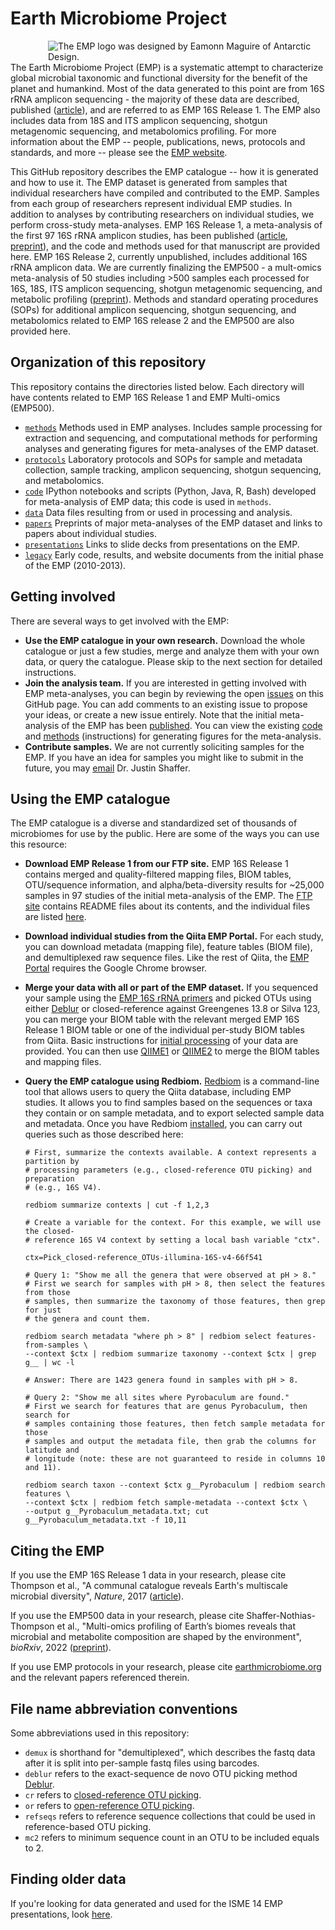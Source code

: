 # Earth Microbiome Project

<div style="float: right; margin-left: 30px;"><img title="The EMP logo was designed by Eamonn Maguire of Antarctic Design." style="float: right;margin-left: 30px;" src="https://upload.wikimedia.org/wikipedia/en/4/4f/EMP-green-small.png" align=right /></div>

The Earth Microbiome Project (EMP) is a systematic attempt to characterize global microbial taxonomic and functional diversity for the benefit of the planet and humankind. Most of the data generated to this point are from 16S rRNA amplicon sequencing - the majority of these data are described, published ([article](http://doi.org/10.1038/nature24621)), and are referred to as EMP 16S Release 1. The EMP also includes data from 18S and ITS amplicon sequencing, shotgun metagenomic sequencing, and metabolomics profiling. For more information about the EMP -- people, publications, news, protocols and standards, and more -- please see the [EMP website](http://earthmicrobiome.org/).

This GitHub repository describes the EMP catalogue -- how it is generated and how to use it. The EMP dataset is generated from samples that individual researchers have compiled and contributed to the EMP. Samples from each group of researchers represent individual EMP studies. In addition to analyses by contributing researchers on individual studies, we perform cross-study meta-analyses. EMP 16S Release 1, a meta-analysis of the first 97 16S rRNA amplicon studies, has been published ([article](http://doi.org/10.1038/nature24621), [preprint](https://github.com/biocore/emp/tree/master/papers)), and the code and methods used for that manuscript are provided here. EMP 16S Release 2, currently unpublished, includes additional 16S rRNA amplicon data. We are currently finalizing the EMP500 - a mult-omics meta-analysis of 50 studies including >500 samples each processed for 16S, 18S, ITS amplicon sequencing, shotgun metagenomic sequencing, and metabolic profiling ([preprint](https://www.biorxiv.org/content/10.1101/2021.06.04.446988v3)). Methods and standard operating procedures (SOPs) for additional amplicon sequencing, shotgun sequencing, and metabolomics related to EMP 16S release 2 and the EMP500 are also provided here.

## Organization of this repository

This repository contains the directories listed below. Each directory will have contents related to EMP 16S Release 1 and EMP Multi-omics (EMP500).

* [`methods`](https://github.com/biocore/emp/tree/master/methods) Methods used in EMP analyses. Includes sample processing for extraction and sequencing, and computational methods for performing analyses and generating figures for meta-analyses of the EMP dataset.
* [`protocols`](https://github.com/biocore/emp/tree/master/protocols) Laboratory protocols and SOPs for sample and metadata collection, sample tracking, amplicon sequencing, shotgun sequencing, and metabolomics.
* [`code`](https://github.com/biocore/emp/tree/master/code) IPython notebooks and scripts (Python, Java, R, Bash) developed for meta-analysis of EMP data; this code is used in `methods`.
* [`data`](https://github.com/biocore/emp/tree/master/data) Data files resulting from or used in processing and analysis.
* [`papers`](https://github.com/biocore/emp/tree/master/papers) Preprints of major meta-analyses of the EMP dataset and links to papers about individual studies.
* [`presentations`](https://github.com/biocore/emp/tree/master/presentations) Links to slide decks from presentations on the EMP.
* [`legacy`](https://github.com/biocore/emp/tree/master/legacy) Early code, results, and website documents from the initial phase of the EMP (2010-2013).

## Getting involved

There are several ways to get involved with the EMP:

* **Use the EMP catalogue in your own research.** Download the whole catalogue or just a few studies, merge and analyze them with your own data, or query the catalogue. Please skip to the next section for detailed instructions.
* **Join the analysis team.** If you are interested in getting involved with EMP meta-analyses, you can begin by reviewing the open [issues](https://github.com/biocore/emp/issues) on this GitHub page. You can add comments to an existing issue to propose your ideas, or create a new issue entirely. Note that the initial meta-analysis of the EMP has been [published](http://doi.org/10.1038/nature24621). You can view the existing [code](https://github.com/biocore/emp/tree/master/code) and [methods](https://github.com/biocore/emp/tree/master/methods) (instructions) for generating figures for the meta-analysis.
* **Contribute samples.** We are not currently soliciting samples for the EMP. If you have an idea for samples you might like to submit in the future, you may [email](mailto:jpshaffer@health.ucsd.edu) Dr. Justin Shaffer.

## Using the EMP catalogue

The EMP catalogue is a diverse and standardized set of thousands of microbiomes for use by the public. Here are some of the ways you can use this resource:

* **Download EMP Release 1 from our FTP site.** EMP 16S Release 1 contains merged and quality-filtered mapping files, BIOM tables, OTU/sequence information, and alpha/beta-diversity results for ~25,000 samples in 97 studies of the initial meta-analysis of the EMP. The [FTP site](ftp://ftp.microbio.me/emp/release1) contains README files about its contents, and the individual files are listed [here](https://github.com/biocore/emp/blob/master/data/ftp_contents.txt).
* **Download individual studies from the Qiita EMP Portal.** For each study, you can download metadata (mapping file), feature tables (BIOM file), and demultiplexed raw sequence files. Like the rest of Qiita, the [EMP Portal](https://qiita.ucsd.edu/emp/) requires the Google Chrome browser.
* **Merge your data with all or part of the EMP dataset.** If you sequenced your sample using the [EMP 16S rRNA primers](http://earthmicrobiome.org/protocols-and-standards/16s/) and picked OTUs using either [Deblur](http://msystems.asm.org/content/2/2/e00191-16) or closed-reference against Greengenes 13.8 or Silva 123, you can merge your BIOM table with the relevant merged EMP 16S Release 1 BIOM table or one of the individual per-study BIOM tables from Qiita. Basic instructions for [initial processing](http://earthmicrobiome.org/protocols-and-standards/initial-qiime-processing/) of your data are provided. You can then use [QIIME1](http://qiime.org/) or [QIIME2](https://qiime2.org/) to merge the BIOM tables and mapping files.
* **Query the EMP catalogue using Redbiom.** [Redbiom](https://github.com/biocore/redbiom) is a command-line tool that allows users to query the Qiita database, including EMP studies. It allows you to find samples based on the sequences or taxa they contain or on sample metadata, and to export selected sample data and metadata. Once you have Redbiom [installed](https://github.com/biocore/redbiom#installation), you can carry out queries such as those described here:

    ```
    # First, summarize the contexts available. A context represents a partition by 
    # processing parameters (e.g., closed-reference OTU picking) and preparation 
    # (e.g., 16S V4).
    
    redbiom summarize contexts | cut -f 1,2,3
    
    # Create a variable for the context. For this example, we will use the closed-
    # reference 16S V4 context by setting a local bash variable "ctx". 
    
    ctx=Pick_closed-reference_OTUs-illumina-16S-v4-66f541
    
    # Query 1: "Show me all the genera that were observed at pH > 8."
    # First we search for samples with pH > 8, then select the features from those 
    # samples, then summarize the taxonomy of those features, then grep for just 
    # the genera and count them.
    
    redbiom search metadata "where ph > 8" | redbiom select features-from-samples \
    --context $ctx | redbiom summarize taxonomy --context $ctx | grep g__ | wc -l
    
    # Answer: There are 1423 genera found in samples with pH > 8.
    
    # Query 2: "Show me all sites where Pyrobaculum are found." 
    # First we search for features that are genus Pyrobaculum, then search for 
    # samples containing those features, then fetch sample metadata for those 
    # samples and output the metadata file, then grab the columns for latitude and 
    # longitude (note: these are not guaranteed to reside in columns 10 and 11).
    
    redbiom search taxon --context $ctx g__Pyrobaculum | redbiom search features \
    --context $ctx | redbiom fetch sample-metadata --context $ctx \
    --output g__Pyrobaculum_metadata.txt; cut g__Pyrobaculum_metadata.txt -f 10,11
    ```

## Citing the EMP

If you use the EMP 16S Release 1 data in your research, please cite Thompson et al., "A communal catalogue reveals Earth's multiscale microbial diversity", *Nature*, 2017 ([article](http://doi.org/10.1038/nature24621)).

If you use the EMP500 data in your research, please cite Shaffer-Nothias-Thompson et al., "Multi-omics profiling of Earth’s biomes reveals that microbial and metabolite composition are shaped by the environment", *bioRxiv*, 2022 ([preprint](https://www.biorxiv.org/content/10.1101/2021.06.04.446988v3)).

If you use EMP protocols in your research, please cite [earthmicrobiome.org](earthmicrobiome.org) and the relevant papers referenced therein.

## File name abbreviation conventions

Some abbreviations used in this repository:

* `demux` is shorthand for "demultiplexed", which describes the fastq data after it is split into per-sample fastq files using barcodes.
* `deblur` refers to the exact-sequence de novo OTU picking method [Deblur](https://github.com/cuttlefishh/deblur).
* `cr` refers to [closed-reference OTU picking](http://qiime.org/tutorials/otu_picking.html#closed-reference-otu-picking).
* `or` refers to [open-reference OTU picking](http://qiime.org/tutorials/otu_picking.html#open-reference-otu-picking).
* `refseqs` refers to reference sequence collections that could be used in reference-based OTU picking.
* `mc2` refers to minimum sequence count in an OTU to be included equals to 2.

## Finding older data

If you're looking for data generated and used for the ISME 14 EMP presentations, look [here](https://github.com/EarthMicrobiomeProject/emp/tree/isme14).
